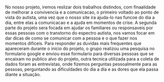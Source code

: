    No nosso projeto, iremos reslizar dois trabalhos distindos, com finaalidade de melhorar a convivencia e a comunicacao, o primeiro voltado ao ponto de vista do autista, uma vez que o nosso site ira ajuda-lo nas funcoe do dia a dia, entre elas a comunicacao e a ajuda em momentos de crise. A segunda parte do projeto sera focada em ajudar os familiares ou responsaveis por essas pessoas com o transtorno do espectro autista, nos vamos focar em dar dicas de como se comunicar com a pessoa e o que fazer nos momentos dificeis.
  Para responder as duvidas mais frequentes que apareceram durante o inicio do projeto, o grupo realizou uma pesquisa no formulario google e enviou esse formulario para diversas pessoas que se encaixam no publico alvo do projeto, outra tecnica utilizada para a coleta de dados foram as entrevistas, onde fizemos perguntas pessoalmente para as pessoas, perguntando as dificuldades do dia a dia e as dores que ela passa diante a situação.
